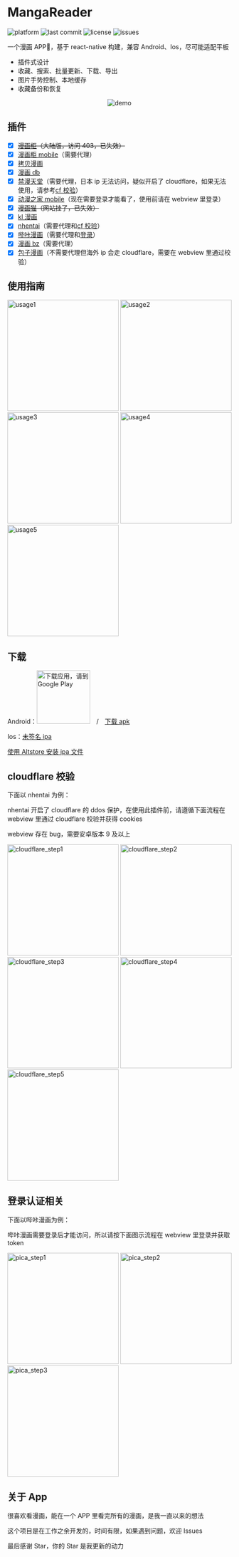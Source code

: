 # MangaReader

![platform](https://img.shields.io/badge/platform-android%20%7C%20ios-brightgreen)
![last commit](https://img.shields.io/github/last-commit/youniaogu/MangaReader/master)
![license](https://img.shields.io/github/license/youniaogu/MangaReader)
![issues](https://img.shields.io/github/issues-raw/youniaogu/MangaReader)

一个漫画 APP📱，基于 react-native 构建，兼容 Android、Ios，尽可能适配平板

- 插件式设计
- 收藏、搜索、批量更新、下载、导出
- 图片手势控制、本地缓存
- 收藏备份和恢复

<p align="center">
  <img src="./static/demo.gif" alt="demo" />
</p>

## 插件

- [x] ~~[漫画柜](https://www.mhgui.com/)（大陆版，访问 403，已失效）~~
- [x] [漫画柜 mobile](https://m.manhuagui.com/)（需要代理）
- [x] [拷贝漫画](https://www.copymanga.org/)
- [x] [漫画 db](https://www.manhuadb.com/)
- [x] [禁漫天堂](https://18comic.vip)（需要代理，日本 ip 无法访问，疑似开启了 cloudflare，如果无法使用，请参考[cf 校验](#cloudflare-校验)）
- [x] [动漫之家 mobile](https://m.dmzj.com/)（现在需要登录才能看了，使用前请在 webview 里登录）
- [x] ~~[漫画猫](https://www.maofly.com/)（网站挂了，已失效）~~
- [x] [kl 漫画](https://klmanga.net/)
- [x] [nhentai](https://nhentai.net/)（需要代理和[cf 校验](#cloudflare-校验)）
- [x] [哔咔漫画](https://manhuabika.com/)（需要代理和[登录](#登录认证相关)）
- [x] [漫画 bz](https://mangabz.com/)（需要代理）
- [x] [包子漫画](https://cn.baozimh.com/)（不需要代理但海外 ip 会走 cloudflare，需要在 webview 里通过校验）

## 使用指南

<div>
  <img src="./static/usage1.jpeg" alt="usage1" width="250">
  <img src="./static/usage2.jpeg" alt="usage2" width="250">
  <img src="./static/usage3.jpeg" alt="usage3" width="250">
  <img src="./static/usage4.jpeg" alt="usage4" width="250">
  <img src="./static/usage5.jpeg" alt="usage5" width="250">
</div>

## 下载

Android：<a href='https://play.google.com/store/apps/details?id=com.youniaogu.mangareader&pcampaignid=pcampaignidMKT-Other-global-all-co-prtnr-py-PartBadge-Mar2515-1'><img width="120" alt='下载应用，请到 Google Play' src='https://play.google.com/intl/en_us/badges/static/images/badges/zh-cn_badge_web_generic.png'/></a>&emsp;/&emsp;[下载 apk](https://github.com/youniaogu/MangaReader/releases)

Ios：[未签名 ipa](https://github.com/youniaogu/MangaReader/releases)

[使用 Altstore 安装 ipa 文件](https://faq.altstore.io/)

## cloudflare 校验

下面以 nhentai 为例：

nhentai 开启了 cloudflare 的 ddos 保护，在使用此插件前，请遵循下面流程在 webview 里通过 cloudflare 校验并获得 cookies

webview 存在 bug，需要安卓版本 9 及以上

<div>
  <img src="./static/cloudflare_step1.jpeg" alt="cloudflare_step1" width="250">
  <img src="./static/cloudflare_step2.jpeg" alt="cloudflare_step2" width="250">
  <img src="./static/cloudflare_step3.jpeg" alt="cloudflare_step3" width="250">
  <img src="./static/cloudflare_step4.jpeg" alt="cloudflare_step4" width="250">
  <img src="./static/cloudflare_step5.jpeg" alt="cloudflare_step5" width="250">
</div>

## 登录认证相关

下面以哔咔漫画为例：

哔咔漫画需要登录后才能访问，所以请按下面图示流程在 webview 里登录并获取 token

<div>
  <img src="./static/pica_step1.jpeg" alt="pica_step1" width="250">
  <img src="./static/pica_step2.jpeg" alt="pica_step2" width="250">
  <img src="./static/pica_step3.jpeg" alt="pica_step3" width="250">
</div>

## 关于 App

很喜欢看漫画，能在一个 APP 里看完所有的漫画，是我一直以来的想法

这个项目是在工作之余开发的，时间有限，如果遇到问题，欢迎 Issues

最后感谢 Star，你的 Star 是我更新的动力
